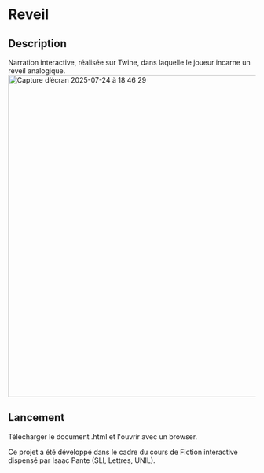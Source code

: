 # Reveil

## Description

Narration interactive, réalisée sur Twine, dans laquelle le joueur incarne un réveil analogique.
<img width="1283" height="655" alt="Capture d’écran 2025-07-24 à 18 46 29" src="https://github.com/user-attachments/assets/a93e5a0f-701f-4cb9-8afd-31fe3087984e" />

## Lancement

Télécharger le document .html et l'ouvrir avec un browser.

Ce projet a été développé dans le cadre du cours de Fiction interactive dispensé par Isaac Pante (SLI, Lettres, UNIL).
